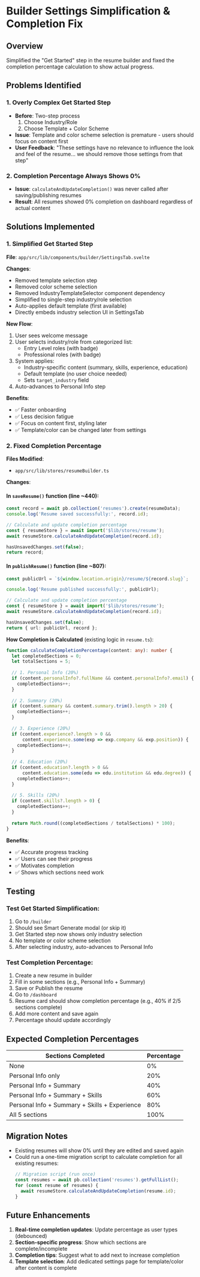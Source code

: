 # Builder Settings Simplification & Completion Fix

## Overview
Simplified the "Get Started" step in the resume builder and fixed the completion percentage calculation to show actual progress.

## Problems Identified

### 1. Overly Complex Get Started Step
- **Before**: Two-step process
  1. Choose Industry/Role
  2. Choose Template + Color Scheme
- **Issue**: Template and color scheme selection is premature - users should focus on content first
- **User Feedback**: "These settings have no relevance to influence the look and feel of the resume... we should remove those settings from that step"

### 2. Completion Percentage Always Shows 0%
- **Issue**: `calculateAndUpdateCompletion()` was never called after saving/publishing resumes
- **Result**: All resumes showed 0% completion on dashboard regardless of actual content

## Solutions Implemented

### 1. Simplified Get Started Step

**File**: `app/src/lib/components/builder/SettingsTab.svelte`

**Changes**:
- Removed template selection step
- Removed color scheme selection
- Removed IndustryTemplateSelector component dependency
- Simplified to single-step industry/role selection
- Auto-applies default template (first available)
- Directly embeds industry selection UI in SettingsTab

**New Flow**:
1. User sees welcome message
2. User selects industry/role from categorized list:
   - Entry Level roles (with badge)
   - Professional roles (with badge)
3. System applies:
   - Industry-specific content (summary, skills, experience, education)
   - Default template (no user choice needed)
   - Sets `target_industry` field
4. Auto-advances to Personal Info step

**Benefits**:
- ✅ Faster onboarding
- ✅ Less decision fatigue
- ✅ Focus on content first, styling later
- ✅ Template/color can be changed later from settings

### 2. Fixed Completion Percentage

**Files Modified**:
- `app/src/lib/stores/resumeBuilder.ts`

**Changes**:

#### In `saveResume()` function (line ~440):
```typescript
const record = await pb.collection('resumes').create(resumeData);
console.log('Resume saved successfully:', record.id);

// Calculate and update completion percentage
const { resumeStore } = await import('$lib/stores/resume');
await resumeStore.calculateAndUpdateCompletion(record.id);

hasUnsavedChanges.set(false);
return record;
```

#### In `publishResume()` function (line ~807):
```typescript
const publicUrl = `${window.location.origin}/resume/${record.slug}`;

console.log('Resume published successfully:', publicUrl);

// Calculate and update completion percentage
const { resumeStore } = await import('$lib/stores/resume');
await resumeStore.calculateAndUpdateCompletion(record.id);

hasUnsavedChanges.set(false);
return { url: publicUrl, record };
```

**How Completion is Calculated** (existing logic in `resume.ts`):
```typescript
function calculateCompletionPercentage(content: any): number {
  let completedSections = 0;
  let totalSections = 5;
  
  // 1. Personal Info (20%)
  if (content.personalInfo?.fullName && content.personalInfo?.email) {
    completedSections++;
  }
  
  // 2. Summary (20%)
  if (content.summary && content.summary.trim().length > 20) {
    completedSections++;
  }
  
  // 3. Experience (20%)
  if (content.experience?.length > 0 && 
      content.experience.some(exp => exp.company && exp.position)) {
    completedSections++;
  }
  
  // 4. Education (20%)
  if (content.education?.length > 0 && 
      content.education.some(edu => edu.institution && edu.degree)) {
    completedSections++;
  }
  
  // 5. Skills (20%)
  if (content.skills?.length > 0) {
    completedSections++;
  }
  
  return Math.round((completedSections / totalSections) * 100);
}
```

**Benefits**:
- ✅ Accurate progress tracking
- ✅ Users can see their progress
- ✅ Motivates completion
- ✅ Shows which sections need work

## Testing

### Test Get Started Simplification:
1. Go to `/builder`
2. Should see Smart Generate modal (or skip it)
3. Get Started step now shows only industry selection
4. No template or color scheme selection
5. After selecting industry, auto-advances to Personal Info

### Test Completion Percentage:
1. Create a new resume in builder
2. Fill in some sections (e.g., Personal Info + Summary)
3. Save or Publish the resume
4. Go to `/dashboard`
5. Resume card should show completion percentage (e.g., 40% if 2/5 sections complete)
6. Add more content and save again
7. Percentage should update accordingly

## Expected Completion Percentages

| Sections Completed | Percentage |
|-------------------|------------|
| None | 0% |
| Personal Info only | 20% |
| Personal Info + Summary | 40% |
| Personal Info + Summary + Skills | 60% |
| Personal Info + Summary + Skills + Experience | 80% |
| All 5 sections | 100% |

## Migration Notes

- Existing resumes will show 0% until they are edited and saved again
- Could run a one-time migration script to calculate completion for all existing resumes:
  ```typescript
  // Migration script (run once)
  const resumes = await pb.collection('resumes').getFullList();
  for (const resume of resumes) {
    await resumeStore.calculateAndUpdateCompletion(resume.id);
  }
  ```

## Future Enhancements

1. **Real-time completion updates**: Update percentage as user types (debounced)
2. **Section-specific progress**: Show which sections are complete/incomplete
3. **Completion tips**: Suggest what to add next to increase completion
4. **Template selection**: Add dedicated settings page for template/color after content is complete
